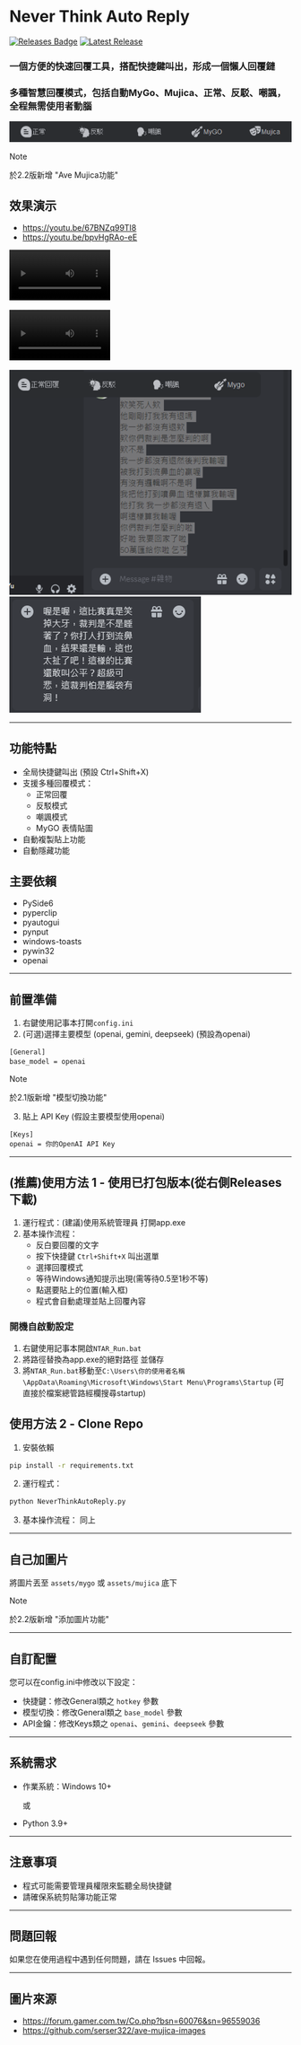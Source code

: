 # Never Think Auto Reply

[![Releases Badge](https://img.shields.io/github/downloads/RyuuMeow/NeverThinkAutoReply/total)](https://github.com/RyuuMeow/NeverThinkAutoReply/releases)
[![Latest Release](https://img.shields.io/github/v/release/RyuuMeow/NeverThinkAutoReply)](https://github.com/RyuuMeow/NeverThinkAutoReply/releases/latest)

### 一個方便的快速回覆工具，搭配快捷鍵叫出，形成一個懶人回覆鏈
### 多種智慧回覆模式，包括自動MyGo、Mujica、正常、反駁、嘲諷，全程無需使用者動腦

![](assets/demo/img1.png)

> [!NOTE]
> 於2.2版新增 "Ave Mujica功能"

## 效果演示

- https://youtu.be/67BNZq99TI8
- https://youtu.be/bpvHgRAo-eE

[<video src='https://youtu.be/67BNZq99TI8' width=180/>](https://github.com/user-attachments/assets/8d59fc0b-874d-4769-bb89-fcaa0746941b)

[<video src='https://youtu.be/bpvHgRAo-eE' width=180/>](https://github.com/user-attachments/assets/d1a4e4d6-97b6-4c94-88d1-bd722eef82a0)

![](assets/demo/img2.png)
![](assets/demo/img3.png)

---

## 功能特點

- 全局快捷鍵叫出 (預設 Ctrl+Shift+X)
- 支援多種回覆模式：
  - 正常回覆
  - 反駁模式
  - 嘲諷模式
  - MyGO 表情貼圖
- 自動複製貼上功能
- 自動隱藏功能

## 主要依賴

- PySide6
- pyperclip
- pyautogui
- pynput
- windows-toasts
- pywin32
- openai

---

## 前置準備

1. 右鍵使用記事本打開`config.ini`
2. (可選)選擇主要模型 (openai, gemini, deepseek) (預設為openai)
```bash
[General]
base_model = openai
```
> [!NOTE]
> 於2.1版新增 "模型切換功能"

3. 貼上 API Key (假設主要模型使用openai)
```bash
[Keys]
openai = 你的OpenAI API Key
```

---

## (推薦)使用方法 1 - 使用已打包版本(從右側Releases下載)

1. 運行程式：(建議)使用系統管理員 打開app.exe
2. 基本操作流程：
   - 反白要回覆的文字
   - 按下快捷鍵 `Ctrl+Shift+X` 叫出選單
   - 選擇回覆模式
   - 等待Windows通知提示出現(需等待0.5至1秒不等)
   - 點選要貼上的位置(輸入框)
   - 程式會自動處理並貼上回覆內容

### 開機自啟動設定
1. 右鍵使用記事本開啟`NTAR_Run.bat`
2. 將路徑替換為app.exe的絕對路徑 並儲存
3. 將`NTAR_Run.bat`移動至`C:\Users\你的使用者名稱\AppData\Roaming\Microsoft\Windows\Start Menu\Programs\Startup`
   (可直接於檔案總管路經欄搜尋startup)

## 使用方法 2 - Clone Repo

1. 安裝依賴

```bash
pip install -r requirements.txt
```

2. 運行程式：

```bash
python NeverThinkAutoReply.py
```

3. 基本操作流程： 同上

---

## 自己加圖片

將圖片丟至 `assets/mygo` 或 `assets/mujica` 底下

> [!NOTE]
> 於2.2版新增 "添加圖片功能"

---

## 自訂配置

您可以在config.ini中修改以下設定：

- 快捷鍵：修改General類之 `hotkey` 參數
- 模型切換：修改General類之 `base_model` 參數
- API金鑰：修改Keys類之 `openai`、`gemini`、`deepseek` 參數

---

## 系統需求

- 作業系統：Windows 10+

  或

- Python 3.9+

---

## 注意事項

- 程式可能需要管理員權限來監聽全局快捷鍵
- 請確保系統剪貼簿功能正常

---

## 問題回報

如果您在使用過程中遇到任何問題，請在 Issues 中回報。

---

## 圖片來源

- https://forum.gamer.com.tw/Co.php?bsn=60076&sn=96559036
- https://github.com/serser322/ave-mujica-images
